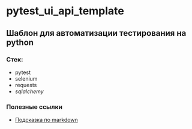 # pytest_ui_api_template

## Шаблон для автоматизации тестирования на python

### Стек:
- pytest
- selenium
- requests
- _sqlalchemy_

### Полезные ссылки
- [Подсказка по markdown](https://www.markdownguide.org/basic-syntax/)